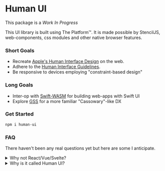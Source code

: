 # Human UI

This package is a _Work In Progress_

This UI library is built using The Platform™️. It is made possible by StencilJS, web-components, css modules and other native browser features.

### Short Goals

- Recreate [Apple's Human Interface Design](https://developer.apple.com/design/resources/) on the web.
- Adhere to the [Human Interface Guidelines](https://developer.apple.com/design/human-interface-guidelines/).
- Be responsive to devices employing "constraint-based design"

### Long Goals

- Inter-op with [Swift-WASM](https://swiftwasm.org) for building web-apps with Swift UI
- Explore [GSS](https://gss.github.io/guides/ccss) for a more familiar "Cassowary"-like DX

### Get Started

```bash
npm i human-ui
```

### FAQ

There haven't been any real questions yet but here are some I anticipate.

<details>
<summary>Why not React/Vue/Svelte?</summary>
In the rare web-app that Apple creates they have leaned towards web-components. In an effort to follow that, I've decided that these components were best served as native as possible. This also means that you can use these components in React, Vue, Svelte, Vanilla JS, etc. and any future framework.
</details>

<details>
<summary>Why is it called Human UI?</summary>
Apple has a tendency of suffixing their libraries with "Kit" like ARKit, CloudKit, etc. Webkit was already taken 😉.
</details>
